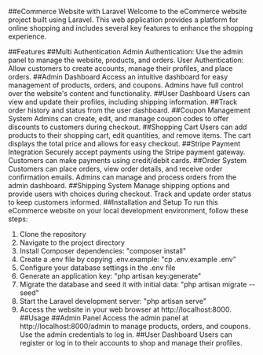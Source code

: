 ##eCommerce Website with Laravel
Welcome to the eCommerce website project built using Laravel. This web application provides a platform for online shopping and includes several key features to enhance the shopping experience.

##Features
##Multi Authentication
Admin Authentication: Use the admin panel to manage the website, products, and orders.
User Authentication: Allow customers to create accounts, manage their profiles, and place orders.
##Admin Dashboard
Access an intuitive dashboard for easy management of products, orders, and coupons.
Admins have full control over the website's content and functionality.
##User Dashboard
Users can view and update their profiles, including shipping information.
##Track order history and status from the user dashboard.
##Coupon Management System
Admins can create, edit, and manage coupon codes to offer discounts to customers during checkout.
##Shopping Cart
Users can add products to their shopping cart, edit quantities, and remove items.
The cart displays the total price and allows for easy checkout.
##Stripe Payment Integration
Securely accept payments using the Stripe payment gateway.
Customers can make payments using credit/debit cards.
##Order System
Customers can place orders, view order details, and receive order confirmation emails.
Admins can manage and process orders from the admin dashboard.
##Shipping System
Manage shipping options and provide users with choices during checkout.
Track and update order status to keep customers informed.
##Installation and Setup
To run this eCommerce website on your local development environment, follow these steps:
1. Clone the repository
2. Navigate to the project directory
3. Install Composer dependencies: "composer install"
4. Create a .env file by copying .env.example: "cp .env.example .env"
5. Configure your database settings in the .env file
6. Generate an application key: "php artisan key:generate"
7. Migrate the database and seed it with initial data: "php artisan migrate --seed"
8. Start the Laravel development server: "php artisan serve"
9. Access the website in your web browser at http://localhost:8000.
##Usage
##Admin Panel
Access the admin panel at http://localhost:8000/admin to manage products, orders, and coupons. Use the admin credentials to log in.
##User Dashboard
Users can register or log in to their accounts to shop and manage their profiles.
